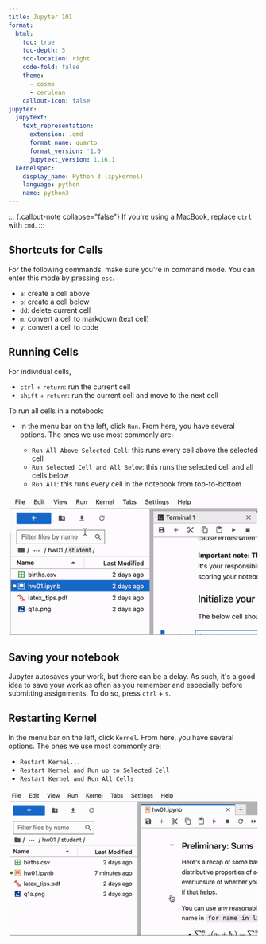 ```yaml
---
title: Jupyter 101
format:
  html:
    toc: true
    toc-depth: 5
    toc-location: right
    code-fold: false
    theme:
      - cosmo
      - cerulean
    callout-icon: false
jupyter:
  jupytext:
    text_representation:
      extension: .qmd
      format_name: quarto
      format_version: '1.0'
      jupytext_version: 1.16.1
  kernelspec:
    display_name: Python 3 (ipykernel)
    language: python
    name: python3
---
```


::: {.callout-note collapse="false"}
If you're using a MacBook, replace `ctrl` with `cmd`.
:::

## Shortcuts for Cells

For the following commands, make sure you're in command mode. You can enter this mode by pressing `esc`.

- `a`: create a cell above
- `b`: create a cell below
- `dd`: delete current cell
- `m`: convert a cell to markdown (text cell)
- `y`: convert a cell to code 

## Running Cells

For individual cells, 

- `ctrl` + `return`: run the current cell
- `shift` + `return`: run the current cell and move to the next cell

To run all cells in a notebook: 

- In the menu bar on the left, click `Run`. From here, you have several options. The ones we use most commonly are:

    - `Run All Above Selected Cell`: this runs every cell above the selected cell 
    - `Run Selected Cell and All Below`: this runs the selected cell and all cells below
    - `Run All`: this runs every cell in the notebook from top-to-bottom
 
<center><img src = "run_all.gif" width = "500"></img></a></center>

## Saving your notebook
Jupyter autosaves your work, but there can be a delay. As such, it's a good idea to save your work as often as you remember and especially before submitting assignments. To do so, press `ctrl` + `s`. 

## Restarting Kernel
In the menu bar on the left, click `Kernel`. From here, you have several options. The ones we use most commonly are: 

- `Restart Kernel...`
- `Restart Kernel and Run up to Selected Cell`
- `Restart Kernel and Run All Cells` 

<center><img src = "kernel.gif" width = "500"></img></a></center>
